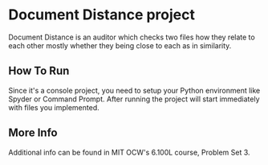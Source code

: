 # Document Distance project
Document Distance is an auditor which checks two files how they relate to each other mostly whether they being close to each as in similarity.

## How To Run
Since it's a console project, you need to setup your Python environment like Spyder or Command Prompt. After running the project will start immediately with files you implemented.

## More Info
Additional info can be found in MIT OCW's 6.100L course, Problem Set 3.
